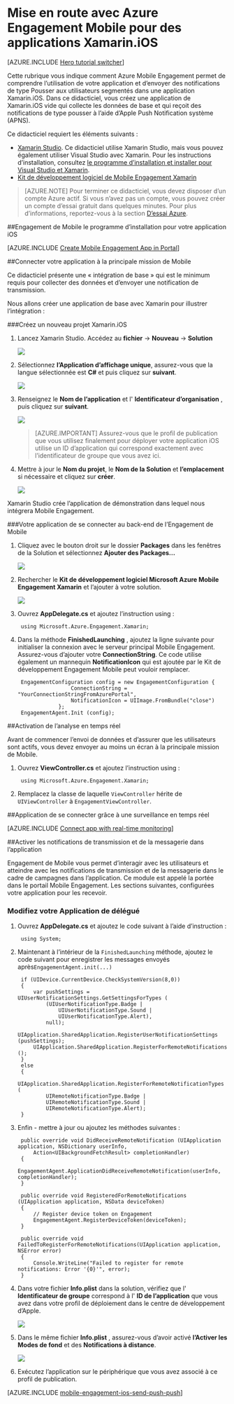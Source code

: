 <properties
    pageTitle="Mise en route avec Azure Engagement Mobile pour Xamarin.iOS"
    description="Découvrez comment utiliser Azure Mobile Engagement avec Analytique et d’envoyer des Notifications pour les applications Xamarin.iOS."
    services="mobile-engagement"
    documentationCenter="xamarin"
    authors="piyushjo"
    manager="erikre"
    editor="" />

<tags
    ms.service="mobile-engagement"
    ms.workload="mobile"
    ms.tgt_pltfrm="mobile-xamarin-ios"
    ms.devlang="dotnet"
    ms.topic="hero-article"
    ms.date="08/19/2016"
    ms.author="piyushjo" />

# <a name="get-started-with-azure-mobile-engagement-for-xamarinios-apps"></a>Mise en route avec Azure Engagement Mobile pour des applications Xamarin.iOS

[AZURE.INCLUDE [Hero tutorial switcher](../../includes/mobile-engagement-hero-tutorial-switcher.md)]

Cette rubrique vous indique comment Azure Mobile Engagement permet de comprendre l’utilisation de votre application et d’envoyer des notifications de type Pousser aux utilisateurs segmentés dans une application Xamarin.iOS.
Dans ce didacticiel, vous créez une application de Xamarin.iOS vide qui collecte les données de base et qui reçoit des notifications de type pousser à l’aide d’Apple Push Notification système (APNS).

Ce didacticiel requiert les éléments suivants :

+ [Xamarin Studio](http://xamarin.com/studio). Ce didacticiel utilise Xamarin Studio, mais vous pouvez également utiliser Visual Studio avec Xamarin. Pour les instructions d’installation, consultez [le programme d’installation et installer pour Visual Studio et Xamarin](https://msdn.microsoft.com/library/mt613162.aspx). 
+ [Kit de développement logiciel de Mobile Engagement Xamarin](https://www.nuget.org/packages/Microsoft.Azure.Engagement.Xamarin/)

> [AZURE.NOTE] Pour terminer ce didacticiel, vous devez disposer d’un compte Azure actif. Si vous n’avez pas un compte, vous pouvez créer un compte d’essai gratuit dans quelques minutes. Pour plus d’informations, reportez-vous à la section [D’essai Azure](https://azure.microsoft.com/pricing/free-trial/?WT.mc_id=A0E0E5C02&amp;returnurl=http%3A%2F%2Fazure.microsoft.com%2Fen-us%2Fdocumentation%2Farticles%2Fmobile-engagement-xamarin-ios-get-started).

##<a id="setup-azme"></a>Engagement de Mobile le programme d’installation pour votre application iOS

[AZURE.INCLUDE [Create Mobile Engagement App in Portal](../../includes/mobile-engagement-create-app-in-portal-new.md)]

##<a id="connecting-app"></a>Connecter votre application à la principale mission de Mobile

Ce didacticiel présente une « intégration de base » qui est le minimum requis pour collecter des données et d’envoyer une notification de transmission.

Nous allons créer une application de base avec Xamarin pour illustrer l’intégration :

###<a name="create-a-new-xamarinios-project"></a>Créez un nouveau projet Xamarin.iOS

1. Lancez Xamarin Studio. Accédez au **fichier** -> **Nouveau** -> **Solution** 

    ![][1]

2. Sélectionnez **l’Application d’affichage unique**, assurez-vous que la langue sélectionnée est **C#** et puis cliquez sur **suivant**.

    ![][2]

3. Renseignez le **Nom de l’application** et l' **Identificateur d’organisation** , puis cliquez sur **suivant**. 

    ![][3]

    > [AZURE.IMPORTANT] Assurez-vous que le profil de publication que vous utilisez finalement pour déployer votre application iOS utilise un ID d’application qui correspond exactement avec l’identificateur de groupe que vous avez ici. 

4. Mettre à jour le **Nom du projet**, le **Nom de la Solution** et **l’emplacement** si nécessaire et cliquez sur **créer**.

    ![][4]
 
Xamarin Studio crée l’application de démonstration dans lequel nous intégrera Mobile Engagement. 

###<a name="connect-your-app-to-mobile-engagement-backend"></a>Votre application de se connecter au back-end de l’Engagement de Mobile

1. Cliquez avec le bouton droit sur le dossier **Packages** dans les fenêtres de la Solution et sélectionnez **Ajouter des Packages...**

    ![][5]

2. Rechercher le **Kit de développement logiciel Microsoft Azure Mobile Engagement Xamarin** et l’ajouter à votre solution.  

    ![][6]
   
3. Ouvrez **AppDelegate.cs** et ajoutez l’instruction using :

        using Microsoft.Azure.Engagement.Xamarin;

4. Dans la méthode **FinishedLaunching** , ajoutez la ligne suivante pour initialiser la connexion avec le serveur principal Mobile Engagement. Assurez-vous d’ajouter votre **ConnectionString**. Ce code utilise également un mannequin **NotificationIcon** qui est ajoutée par le Kit de développement Engagement Mobile peut vouloir remplacer. 

        EngagementConfiguration config = new EngagementConfiguration {
                        ConnectionString = "YourConnectionStringFromAzurePortal",
                        NotificationIcon = UIImage.FromBundle("close")
                    };
        EngagementAgent.Init (config);

##<a id="monitor"></a>Activation de l’analyse en temps réel

Avant de commencer l’envoi de données et d’assurer que les utilisateurs sont actifs, vous devez envoyer au moins un écran à la principale mission de Mobile.

1. Ouvrez **ViewController.cs** et ajoutez l’instruction using :

        using Microsoft.Azure.Engagement.Xamarin;

2. Remplacez la classe de laquelle `ViewController` hérite de `UIViewController` à `EngagementViewController`. 

##<a id="monitor"></a>Application de se connecter grâce à une surveillance en temps réel

[AZURE.INCLUDE [Connect app with real-time monitoring](../../includes/mobile-engagement-connect-app-with-monitor.md)]

##<a id="integrate-push"></a>Activer les notifications de transmission et de la messagerie dans l’application

Engagement de Mobile vous permet d’interagir avec les utilisateurs et atteindre avec les notifications de transmission et de la messagerie dans le cadre de campagnes dans l’application. Ce module est appelé la portée dans le portail Mobile Engagement.
Les sections suivantes, configurées votre application pour les recevoir.

### <a name="modify-your-application-delegate"></a>Modifiez votre Application de délégué

1. Ouvrez **AppDelegate.cs** et ajoutez le code suivant à l’aide d’instruction :

        using System; 

2. Maintenant à l’intérieur de la `FinishedLaunching` méthode, ajoutez le code suivant pour enregistrer les messages envoyés après`EngagementAgent.init(...)`

        if (UIDevice.CurrentDevice.CheckSystemVersion(8,0))
        {
            var pushSettings = UIUserNotificationSettings.GetSettingsForTypes (
                (UIUserNotificationType.Badge |
                    UIUserNotificationType.Sound |
                    UIUserNotificationType.Alert),
                null);
            UIApplication.SharedApplication.RegisterUserNotificationSettings (pushSettings);
            UIApplication.SharedApplication.RegisterForRemoteNotifications ();
        }
        else
        {
            UIApplication.SharedApplication.RegisterForRemoteNotificationTypes (
                UIRemoteNotificationType.Badge |
                UIRemoteNotificationType.Sound |
                UIRemoteNotificationType.Alert);
        }

3. Enfin - mettre à jour ou ajoutez les méthodes suivantes :

        public override void DidReceiveRemoteNotification (UIApplication application, NSDictionary userInfo, 
            Action<UIBackgroundFetchResult> completionHandler)
        {
            EngagementAgent.ApplicationDidReceiveRemoteNotification(userInfo, completionHandler);
        }

        public override void RegisteredForRemoteNotifications (UIApplication application, NSData deviceToken)
        {
            // Register device token on Engagement
            EngagementAgent.RegisterDeviceToken(deviceToken);
        }

        public override void FailedToRegisterForRemoteNotifications(UIApplication application, NSError error)
        {
            Console.WriteLine("Failed to register for remote notifications: Error '{0}'", error);
        }

4. Dans votre fichier **Info.plist** dans la solution, vérifiez que l' **Identificateur de groupe** correspond à l' **ID de l’application** que vous avez dans votre profil de déploiement dans le centre de développement d’Apple. 

    ![][7]

5. Dans le même fichier **Info.plist** , assurez-vous d’avoir activé **l’Activer les Modes de fond** et des **Notifications à distance**. 

    ![][8]

6. Exécutez l’application sur le périphérique que vous avez associé à ce profil de publication. 

[AZURE.INCLUDE [mobile-engagement-ios-send-push-push](../../includes/mobile-engagement-ios-send-push.md)]

<!-- Images. -->
[1]: ./media/mobile-engagement-xamarin-ios-get-started/new-solution.png
[2]: ./media/mobile-engagement-xamarin-ios-get-started/app-type.png
[3]: ./media/mobile-engagement-xamarin-ios-get-started/configure-project-name.png
[4]: ./media/mobile-engagement-xamarin-ios-get-started/configure-project-confirm.png
[5]: ./media/mobile-engagement-xamarin-ios-get-started/add-nuget.png
[6]: ./media/mobile-engagement-xamarin-ios-get-started/add-nuget-azme.png
[7]: ./media/mobile-engagement-xamarin-ios-get-started/info-plist-confirm-bundle.png
[8]: ./media/mobile-engagement-xamarin-ios-get-started/info-plist-configure-push.png
